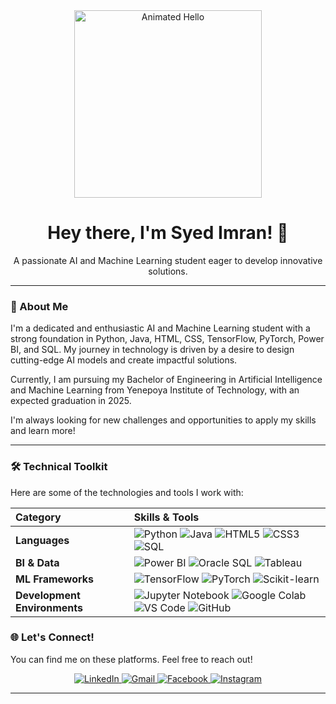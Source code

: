 <div align="center">
  <img src="https://media.giphy.com/media/v1.GIF" alt="Animated Hello" width="300"/>
  <h1>Hey there, I'm Syed Imran! 👋</h1>
  <p>A passionate AI and Machine Learning student eager to develop innovative solutions.</p>
</div>

---

### 🚀 About Me

I'm a dedicated and enthusiastic AI and Machine Learning student with a strong foundation in Python, Java, HTML, CSS, TensorFlow, PyTorch, Power BI, and SQL. My journey in technology is driven by a desire to design cutting-edge AI models and create impactful solutions.

Currently, I am pursuing my Bachelor of Engineering in Artificial Intelligence and Machine Learning from Yenepoya Institute of Technology, with an expected graduation in 2025.

I'm always looking for new challenges and opportunities to apply my skills and learn more!

---

### 🛠️ Technical Toolkit

Here are some of the technologies and tools I work with:

| Category          | Skills & Tools                                                                                                    |
| :---------------- | :---------------------------------------------------------------------------------------------------------------- |
| **Languages** | ![Python](https://img.shields.io/badge/Python-3776AB?style=for-the-badge&logo=python&logoColor=white) ![Java](https://img.shields.io/badge/Java-007396?style=for-the-badge&logo=java&logoColor=white) ![HTML5](https://img.shields.io/badge/HTML5-E34F26?style=for-the-badge&logo=html5&logoColor=white) ![CSS3](https://img.shields.io/badge/CSS3-1572B6?style=for-the-badge&logo=css3&logoColor=white) ![SQL](https://img.shields.io/badge/SQL-4479A1?style=for-the-badge&logo=mysql&logoColor=white) |
| **BI & Data** |![Power BI](https://img.shields.io/badge/Power_BI-F2C811?style=for-the-badge&logo=power-bi&logoColor=white) ![Oracle SQL](https://img.shields.io/badge/Oracle_SQL-F80000?style=for-the-badge&logo=oracle&logoColor=white) ![Tableau](https://img.shields.io/badge/Tableau-E97627?style=for-the-badge&logo=tableau&logoColor=white)                                                 |
| **ML Frameworks** |![TensorFlow](https://img.shields.io/badge/TensorFlow-FF6F00?style=for-the-badge&logo=tensorflow&logoColor=white)  ![PyTorch](https://img.shields.io/badge/PyTorch-EE4C2C?style=for-the-badge&logo=pytorch&logoColor=white) ![Scikit-learn](https://img.shields.io/badge/scikit--learn-F7931E?style=for-the-badge&logo=scikit-learn&logoColor=white)                                          |
| **Development Environments** | ![Jupyter Notebook](https://img.shields.io/badge/Jupyter-F37626?style=for-the-badge&logo=jupyter&logoColor=white) ![Google Colab](https://img.shields.io/badge/Google_Colab-F9AB00?style=for-the-badge&logo=google-colab&logoColor=white)  ![VS Code](https://img.shields.io/badge/VS_Code-007ACC?style=for-the-badge&logo=visual-studio-code&logoColor=white) ![GitHub](https://img.shields.io/badge/GitHub-181717?style=for-the-badge&logo=github&logoColor=white)                           |




### 🌐 Let's Connect!

You can find me on these platforms. Feel free to reach out!

<p align="center">
  <a href="https://www.linkedin.com/in/syed-imran19/" target="_blank">
    <img src="https://img.shields.io/badge/LinkedIn-0A66C2?style=for-the-badge&logo=linkedin&logoColor=white" alt="LinkedIn">
  </a>
  <a href="mailto:syed.imran.200219@gmail.com">
    <img src="https://img.shields.io/badge/Gmail-D14836?style=for-the-badge&logo=gmail&logoColor=white" alt="Gmail">
  </a>
  <a href="https://www.facebook.com/profile.php?id=100024955397597" target="_blank">
    <img src="https://img.shields.io/badge/Facebook-1877F2?style=for-the-badge&logo=facebook&logoColor=white" alt="Facebook">
  </a>
  <a href="https://www.instagram.com/_s.y.e.d_imran/" target="_blank">
    <img src="https://img.shields.io/badge/Instagram-E4405F?style=for-the-badge&logo=instagram&logoColor=white" alt="Instagram">
  </a>
</p>


---